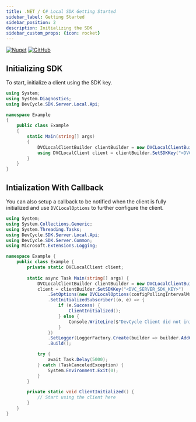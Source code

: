 ```yaml
---
title: .NET / C# Local SDK Getting Started
sidebar_label: Getting Started
sidebar_position: 2
description: Initializing the SDK
sidebar_custom_props: {icon: rocket}
---
```


[![Nuget](https://badgen.net/nuget/v/DevCycle.SDK.Server.Local)](https://www.nuget.org/packages/DevCycle.SDK.Server.Local/)
[![GitHub](https://img.shields.io/github/stars/devcyclehq/dotnet-server-sdk.svg?style=social&label=Star&maxAge=2592000)](https://github.com/DevCycleHQ/dotnet-server-sdk)

## Initializing SDK 

To start, initialize a client using the SDK key. 

```csharp
using System;
using System.Diagnostics;
using DevCycle.SDK.Server.Local.Api;

namespace Example
{
    public class Example
    {
        static Main(string[] args)
        {
            DVCLocalClientBuilder clientBuilder = new DVCLocalClientBuilder();
            using DVCLocalClient client = clientBuilder.SetSDKKey("<DVC_SERVER_SDK_KEY>").Build();
        }
    }
}
```

## Intialization With Callback

You can also setup a callback to be notified when the client is fully initialized and use `DVCLocalOptions` to further configure the client.

```csharp
using System;
using System.Collections.Generic;
using System.Threading.Tasks;
using DevCycle.SDK.Server.Local.Api;
using DevCycle.SDK.Server.Common;
using Microsoft.Extensions.Logging;

namespace Example {
    public class Example {
        private static DVCLocalClient client;
        
        static async Task Main(string[] args) {
            DVCLocalClientBuilder clientBuilder = new DVCLocalClientBuilder();
            client = clientBuilder.SetSDKKey("<DVC_SERVER_SDK_KEY>")
                .SetOptions(new DVCLocalOptions(configPollingIntervalMs: 60000, eventFlushIntervalMs: 60000))
                .SetInitializedSubscriber((o, e) => {
                    if (e.Success) {
                        ClientInitialized();
                    } else {
                        Console.WriteLine($"DevCycle Client did not initialize. Error: {e.Error}");
                    }
                })
                .SetLogger(LoggerFactory.Create(builder => builder.AddConsole()))
                .Build();

            try {
                await Task.Delay(5000);
            } catch (TaskCanceledException) {
                System.Environment.Exit(0);
            }
        }

        private static void ClientInitialized() {
            // Start using the client here
        }
    }
}